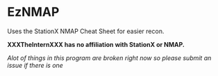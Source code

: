 # EzNMAP
Uses the StationX NMAP Cheat Sheet for easier recon.

**XXXTheInternXXX has no affiliation with StationX or NMAP.**

_Alot of things in this program are broken right now so please submit an issue if there is one_

